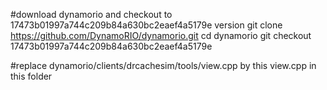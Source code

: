 #download dynamorio and checkout to 17473b01997a744c209b84a630bc2eaef4a5179e version
git clone https://github.com/DynamoRIO/dynamorio.git
cd dynamorio
git checkout 17473b01997a744c209b84a630bc2eaef4a5179e

#replace dynamorio/clients/drcachesim/tools/view.cpp by this view.cpp in this folder
